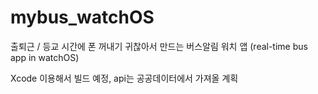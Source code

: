 # mybus_watchOS
출퇴근 / 등교 시간에 폰 꺼내기 귀찮아서 만드는 버스알림 워치 앱 (real-time bus app in watchOS)

Xcode 이용해서 빌드 예정, api는 공공데이터에서 가져올 계획
